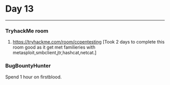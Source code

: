 
# Day 13
___

### TryhackMe room
1. https://tryhackme.com/room/ccpentesting [Took 2 days to complete this room good as it get met familieries with metasploit,smbclient,jtr,hashcat,netcat.]

### BugBountyHunter
Spend 1 hour on firstblood.